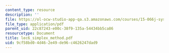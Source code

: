 ```yaml
---
content_type: resource
description: ''
file: https://ol-ocw-studio-app-qa.s3.amazonaws.com/courses/15-066j-system-optimization-and-analysis-for-manufacturing-summer-2003/9cf58bd04d462e49de96c4626247dad9_lec6_simplex_method.pdf
file_type: application/pdf
parent_uid: 22c87243-e00c-38f9-135a-54434bb5ca86
resourcetype: Document
title: lec6_simplex_method.pdf
uid: 9cf58bd0-4d46-2e49-de96-c4626247dad9
---
```

